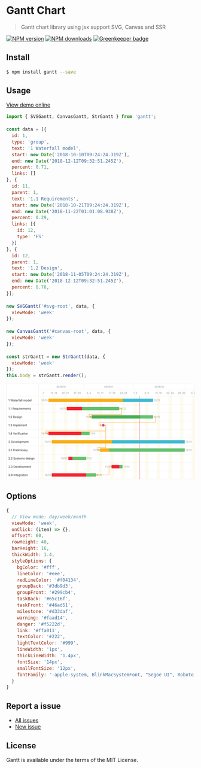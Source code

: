 Gantt Chart
===========

> Gantt chart library using jsx support SVG, Canvas and SSR

[![NPM version](https://img.shields.io/npm/v/gantt.svg)](https://www.npmjs.com/package/gantt)
[![NPM downloads](https://img.shields.io/npm/dm/gantt.svg)](https://www.npmjs.com/package/gantt)
[![Greenkeeper badge](https://badges.greenkeeper.io/d-band/gantt.svg)](https://greenkeeper.io/)

## Install

```bash
$ npm install gantt --save
```

## Usage

[View demo online](https://d-band.github.io/gantt/)

```javascript
import { SVGGantt, CanvasGantt, StrGantt } from 'gantt';

const data = [{
  id: 1,
  type: 'group',
  text: '1 Waterfall model',
  start: new Date('2018-10-10T09:24:24.319Z'),
  end: new Date('2018-12-12T09:32:51.245Z'),
  percent: 0.71,
  links: []
}, {
  id: 11,
  parent: 1,
  text: '1.1 Requirements',
  start: new Date('2018-10-21T09:24:24.319Z'),
  end: new Date('2018-11-22T01:01:08.938Z'),
  percent: 0.29,
  links: [{
    id: 12,
    type: 'FS'
  }]
}, {
  id: 12,
  parent: 1,
  text: '1.2 Design',
  start: new Date('2018-11-05T09:24:24.319Z'),
  end: new Date('2018-12-12T09:32:51.245Z'),
  percent: 0.78,
}];

new SVGGantt('#svg-root', data, {
  viewMode: 'week'
});

new CanvasGantt('#canvas-root', data, {
  viewMode: 'week'
});

const strGantt = new StrGantt(data, {
  viewMode: 'week'
});
this.body = strGantt.render();
```

![image](demo/image.png)

## Options

```javascript
{
  // View mode: day/week/month
  viewMode: 'week',
  onClick: (item) => {},
  offsetY: 60,
  rowHeight: 40,
  barHeight: 16,
  thickWidth: 1.4,
  styleOptions: {
    bgColor: '#fff',
    lineColor: '#eee',
    redLineColor: '#f04134',
    groupBack: '#3db9d3',
    groupFront: '#299cb4',
    taskBack: '#65c16f',
    taskFront: '#46ad51',
    milestone: '#d33daf',
    warning: '#faad14',
    danger: '#f5222d',
    link: '#ffa011',
    textColor: '#222',
    lightTextColor: '#999',
    lineWidth: '1px',
    thickLineWidth: '1.4px',
    fontSize: '14px',
    smallFontSize: '12px',
    fontFamily: '-apple-system, BlinkMacSystemFont, "Segoe UI", Roboto, "Helvetica Neue", Arial, sans-serif'
  }
}
```

## Report a issue

* [All issues](https://github.com/d-band/gantt/issues)
* [New issue](https://github.com/d-band/gantt/issues/new)

## License

Gantt is available under the terms of the MIT License.
